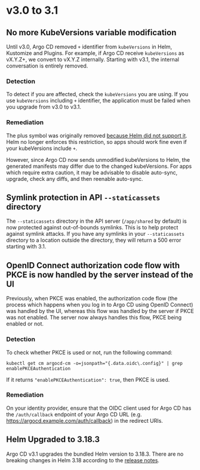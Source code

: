 # v3.0 to 3.1

## No more KubeVersions variable modification

Until v3.0, Argo CD removed `+` identifier from `kubeVersions` in Helm, Kustomize and Plugins. For example, if Argo CD receive `kubeVersions` as vX.Y.Z+, we convert to vX.Y.Z internally. Starting with v3.1, the internal conversation is entirely removed.

### Detection

To detect if you are affected, check the `kubeVersions` you are using. If you use `kubeVersions` including `+` identifier, the application must be failed when you upgrade from v3.0 to v3.1.

### Remediation

The plus symbol was originally removed [because Helm did not support it](https://github.com/argoproj/argo-cd/issues/2303). Helm no longer enforces this restriction, so apps should work fine even if your kubeVersions include `+`.

However, since Argo CD now sends unmodified kubeVersions to Helm, the generated manifests may differ due to the changed kubeVersions. For apps which require extra caution, it may be advisable to disable auto-sync, upgrade, check any diffs, and then reenable auto-sync.

## Symlink protection in API `--staticassets` directory

The `--staticassets` directory in the API server (`/app/shared` by default) is now protected against out-of-bounds
symlinks. This is to help protect against symlink attacks. If you have any symlinks in your `--staticassets` directory
to a location outside the directory, they will return a 500 error starting with 3.1.

## OpenID Connect authorization code flow with PKCE is now handled by the server instead of the UI

Previously, when PKCE was enabled, the authorization code flow (the process which happens when you log in to Argo CD using OpenID Connect) was handled by the UI, whereas this flow was handled by the server if PKCE was not enabled. The server now always handles this flow, PKCE being enabled or not.

### Detection

To check whether PKCE is used or not, run the following command:

```shell
kubectl get cm argocd-cm -o=jsonpath="{.data.oidc\.config}" | grep enablePKCEAuthentication
```

If it returns `"enablePKCEAuthentication": true`, then PKCE is used.

### Remediation

On your identity provider, ensure that the OIDC client used for Argo CD has the `/auth/callback` endpoint of your Argo CD URL (e.g. https://argocd.example.com/auth/callback) in the redirect URIs.

## Helm Upgraded to 3.18.3

Argo CD v3.1 upgrades the bundled Helm version to 3.18.3. There are no breaking changes in Helm 3.18 according to the
[release notes](https://github.com/helm/helm/releases/tag/v3.18.0).
